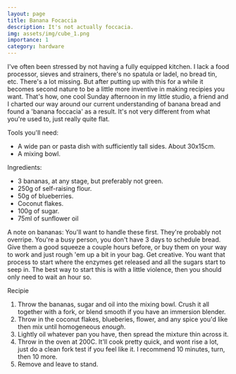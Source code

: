 ```yaml
---
layout: page
title: Banana Focaccia
description: It's not actually foccacia.
img: assets/img/cube_1.png
importance: 1
category: hardware
---
```


I've often been stressed by not having a fully equipped kitchen. I lack a food processor, sieves and strainers, there's no spatula or ladel, no bread tin, etc. There's a lot missing. But after putting up with this for a while it becomes second nature to be a little more inventive in making recipies you want. That's how, one cool Sunday afternoon in my little studio, a friend and I charted our way around our current understanding of banana bread and found a 'banana foccacia' as a result. It's not very different from what you're used to, just really quite flat.

Tools you'll need:
* A wide pan or pasta dish with sufficiently tall sides. About 30x15cm.
* A mixing bowl.

Ingredients:
* 3 bananas, at any stage, but preferably not green.
* 250g of self-raising flour.
* 50g of blueberries.
* Coconut flakes.
* 100g of sugar.
* 75ml of sunflower oil

A note on bananas: You'll want to handle these first. They're probably not overripe. You're a busy person, you don't have 3 days to schedule bread. Give them a good squeeze a couple hours before, or buy them on your way to work and just rough 'em up a bit in your bag. Get creative. You want that process to start where the enzymes get released and all the sugars start to seep in. The best way to start this is with a little violence, then you should only need to wait an hour so. 

Recipie
1. Throw the bananas, sugar and oil into the mixing bowl. Crush it all together with a fork, or blend smooth if you have an immersion blender.
2. Throw in the coconut flakes, blueberies, flower, and any spice you'd like then mix until homogeneous _enough_.
3. Lightly oil whatever pan you have, then spread the mixture thin across it.
4. Throw in the oven at 200C. It'll cook pretty quick, and wont rise a lot, just do a clean fork test if you feel like it. I recommend 10 minutes, turn, then 10 more.
5. Remove and leave to stand.
